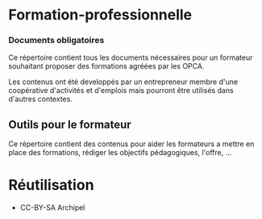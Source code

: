 # Formation-professionnelle

### Documents obligatoires

Ce répertoire contient tous les documents nécessaires pour un formateur souhaitant proposer des formations agréées par les OPCA.

Les contenus ont été developpés par un entrepreneur membre d'une coopérative d'activités et d'emplois mais pourront être utilisés dans d'autres contextes.

## Outils pour le formateur

Ce répertoire contient des contenus pour aider les formateurs a mettre en place des formations, rédiger les objectifs pédagogiques, l'offre, ...

# Réutilisation 
- CC-BY-SA Archipel

